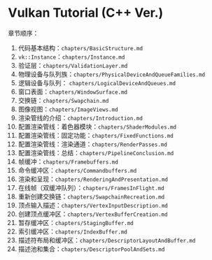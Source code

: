 # Vulkan Tutorial (C++ Ver.)

章节顺序：
1. 代码基本结构：`chapters/BasicStructure.md`
2. `vk::Instance`：`chapters/Instance.md`
3. 验证层：`chapters/ValidationLayer.md`
4. 物理设备与队列族：`chapters/PhysicalDeviceAndQueueFamilies.md`
5. 逻辑设备与队列：
`chapters/LogicalDeviceAndQueues.md`
6. 窗口表面：`chapters/WindowSurface.md`
7. 交换链：`chapters/Swapchain.md`
8. 图像视图：`chapters/ImageViews.md`
9. 渲染管线的介绍：`chapters/Introduction.md`
10. 配置渲染管线：着色器模块：`chapters/ShaderModules.md`
11. 配置渲染管线：固定功能：`chapters/FixedFunctions.md`
12. 配置渲染管线：渲染通道：`chapters/RenderPasses.md`
13. 配置渲染管线：总结：`chapters/PipelineConclusion.md`
14. 帧缓冲：`chapters/Framebuffers.md`
15. 命令缓冲区：`chapters/Commandbuffers.md`
16. 渲染和呈现：`chapters/RenderingAndPresentation.md`
17. 在线帧（双缓冲队列）：`chapters/FramesInFlight.md`
18. 重新创建交换链：`chapters/SwapchainRecreation.md`
19. 顶点输入描述：`chapters/VertexInputDescription.md`
20. 创建顶点缓冲区：`chapters/VertexBufferCreation.md`
21. 暂存缓冲区：`chapters/StagingBuffer.md`
22. 索引缓冲区：`chapters/IndexBuffer.md`
23. 描述符布局和缓冲区：`chapters/DescriptorLayoutAndBuffer.md`
24. 描述池和集合：`chapters/DescriptorPoolAndSets.md`